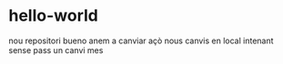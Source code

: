 # hello-world
nou repositori
bueno anem a canviar açò
nous canvis en local
intenant sense pass
un canvi mes
